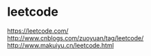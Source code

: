 # leetcode


https://leetcode.com/  
http://www.cnblogs.com/zuoyuan/tag/leetcode/  
http://www.makuiyu.cn/leetcode.html  

